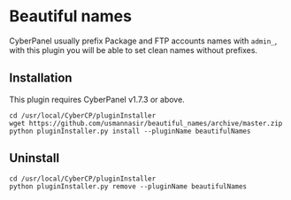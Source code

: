 # Beautiful names

CyberPanel usually prefix Package and FTP accounts names with `admin_`, with this plugin you will be able to set clean names
without prefixes.


## Installation

This plugin requires CyberPanel v1.7.3 or above.

```
cd /usr/local/CyberCP/pluginInstaller
wget https://github.com/usmannasir/beautiful_names/archive/master.zip
python pluginInstaller.py install --pluginName beautifulNames
```

## Uninstall

```
cd /usr/local/CyberCP/pluginInstaller
python pluginInstaller.py remove --pluginName beautifulNames
```
